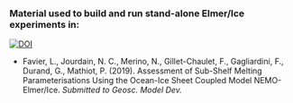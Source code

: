 ### Material used to build and run stand-alone Elmer/Ice experiments in:

[![DOI](https://zenodo.org/badge/170340487.svg)](https://zenodo.org/badge/latestdoi/170340487)

* Favier, L., Jourdain, N. C., Merino, N., Gillet-Chaulet, F., Gagliardini, F., Durand, G., Mathiot, P. (2019). Assessment of Sub-Shelf Melting Parameterisations Using the Ocean-Ice Sheet Coupled Model NEMO-Elmer/Ice. _Submitted to Geosc. Model Dev._
